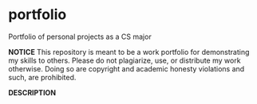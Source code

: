 # portfolio
Portfolio of personal projects as a CS major

**NOTICE**
This repository is meant to be a work portfolio for demonstrating my skills to others. Please do not plagiarize, use, or distribute my work otherwise. Doing so are copyright and academic honesty violations and such, are prohibited.

**DESCRIPTION**
